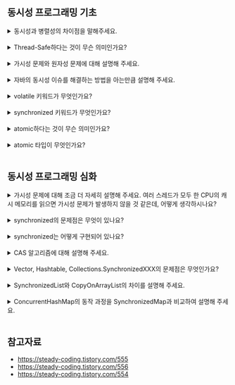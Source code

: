 ## 동시성 프로그래밍 기초

<details>
<summary>동시성과 병렬성의 차이점을 말해주세요.</summary>

- 동시성(Concurrency): 싱글 코어에서 여러 스레드가 빠르게 전환되어 동시에 실행되는 것처럼 보이는 것 (논리적 개념)
- 병렬성(Parallelism): 멀티 코어에서 각 코어 내의 스레드가 실제로 동시에 실행되는 것 (물리적 개념)

<img width="500" src="https://github.com/user-attachments/assets/5feaf758-e134-4d1a-8524-51668bbe059b"/> 

</details>
<br>

<details>
<summary>Thread-Safe하다는 것이 무슨 의미인가요?</summary>

Thread-Safe 하다는 것은, **멀티 스레드 환경에서 동시에 여러 스레드가 같은 자원에 접근해도 프로그램이 예상대로 동작하는 것**을 의미한다.

이를 위해 다음과 같은 설계 방법을 고려할 수 있다.

- **재진입성** 
  - 어떤 함수가 한 스레드에서 실행 중일 때, 다른 스레드가 해당 함수를 호출하더라도 **결과가 각각 올바르게** 주어져야 한다. 
- **상호 배제**    
  - 공유 자원에 대한 접근은 **뮤텍스, 세마포어 같은 lock**으로 통제한다.
  - 임계 구역에는 **현재 lock을 획득한 단 하나의 스레드만 접근**할 수 있게 만든다. 
- **원자적 연산** 
  - 원자적 연산 (atomic operation)은 더 이상 쪼갤 수 없는 즉, **중간에 인터럽트를 걸 수 없는 하나의 연산 단위**를 의미한다.
  - 공유 자원에 대해서는 원자적 연산을 수행하여 중간에 **컨텍스트 스위칭이 발생하지 않도록** 한다.
- **스레드 지역 저장소**
  - 각 스레드만 접근 가능한 로컬 저장소를 만들어서 **같은 자원을 공유하지 않게** 한다. 
- **불변 객체** 
  - 공유 자원을 불변 객체로 만들어서 한번 생성한 후에 **값을 변경할 수 없게** 만든다. 

</details>
<br>

<details>
<summary>가시성 문제와 원자성 문제에 대해 설명해 주세요.</summary>

- 가시성 문제: CPU Cache Memory와 RAM의 데이터가 제대로 동기화 되지 않아서, 여러 스레드가 서로의 데이터를 볼 수 없는 것 
- 원자성 문제: 한 스레드가 기계어를 수행하는 동안 다른 스레드가 공유 변수에 접근하여 값을 수정하면서, 데이터가 일관성을 잃는 것 

</details>
<br>

<details>
<summary>자바의 동시성 이슈를 해결하는 방법을 아는만큼 설명해 주세요.</summary>

 - volatile: 여러 스레드가 CPU 캐시 메모리를 거치지 않고 RAM에서 직접 데이터를 읽고 쓰게 만들어서, 가시성 문제 해결 
 - synchronized: blocking 방식으로 상호 배제를 보장하여 원자성 문제 해결, CPU 캐시 메모리와 메인 메모리의 동기화를 통해 가시성 문제 해결 
 - atomic: CAS(Compare And Swap) 알고리즘을 기반으로 non-blocking 하게 원자성 및 가시성 문제 해결 

</details>
<br>

<details>
<summary>volatile 키워드가 무엇인가요?</summary>

동시성 프로그래밍에서 발생할 수 있는 문제 중에 하나인 가시성 문제를 해결하기 위해 사용되는 키워드다. 

가시성 문제는 멀티 스레드 환경에서 **각 스레드의 CPU Cache Memory와 RAM의 데이터가 서로 일치하지 않아서 발생하는 문제**이다. 이름 그대로, 여러 스레드가 **서로의 데이터를 볼 수 없어서** 발생하는 문제인 것이다. 

volatile 키워드를 붙인 공유 자원은 **CPU Cache Memory를 거치지 않고, RAM에 직접 읽고 쓰는 작업을 수행**하게 된다. 이를 통해 여러 스레드 간의 가시성 문제를 해결할 수 있다. 

<img height="300" src="https://github.com/user-attachments/assets/f3ae541f-b211-441c-a128-f3ce6661998f"/>
<img height="300" src="https://github.com/user-attachments/assets/b7efc131-0661-47bf-ad0a-4a0f32abbfec"/> 

</details>
<br>

<details>
<summary>synchronized 키워드가 무엇인가요?</summary>

**Java에서 제공하는 동기화 도구**로, 멀티 스레드 환경에서 **단 하나의 스레드만 임계 영역에 접근할 수 있도록 보장**하여 원자성 문제를 해결한다. 

여러 프로세스가 동시에 사용할 수 없는 공유 자원에 접근하는 프로그램 코드의 일부분을 임계 영역이라고 부른다. 

참고로, synchronized 키워드는 동기화 블록에 진입하기 전에 공유 변수에 대한 CPU 캐시 메모리와 메인 메모리의 값을 동기화하여 가시성 문제를 해결한다. 

**동작 과정**

1. 스레드가 synchronized 블록 또는 메서드에 진입을 시도한다.
2. 해당 객체의 모니터 락을 획득한다. (lock은 임계 영역에 진입할 때 필요한 열쇠 같은 것)
3. 락을 획득한 스레드는 synchronized 블록 또는 메서드를 실행한다.
4. 블록 또는 메서드의 실행이 끝나면 모니터 락을 반환한다.
5. 다른 대기 중인 스레드 중 하나가 락을 획득하고 실행을 시작한다.

**장점**

- 데이터 무결성 보장: 여러 스레드가 동시에 접근하는 상황에서 데이터의 일관성과 무결성을 유지한다.
- 안정성: 상호 배제를 통해 경쟁 조건(Race Condition)과 같은 동시성 문제를 방지할 수 있다.

**단점**

- 성능 저하: 락을 사용하면 스레드가 락을 획득할 때까지 대기해야 하므로 성능이 저하될 수 있다.
- 데드락(교착 상태): 잘못된 락 사용으로 인해, 데드락이 발생할 수 있다. 데드락은 여러 스레드가 서로의 자원을 필요로 해서, 어떤 작업도 완료되지 못한 채 무한 대기 상태에 빠지는 것을 말한다.
- 확장성 제한: 과도한 락 사용은 시스템의 확장성을 제한할 수 있다.

</details>
<br>

<details>
<summary>atomic하다는 것이 무슨 의미인가요?</summary>

원자적 연산 (atomic operation)은 더 이상 쪼갤 수 없는 즉, **중간에 인터럽트를 걸 수 없는 하나의 연산 단위**를 의미한다.

공유 자원에 대해서는 원자적 연산을 수행하여 중간에 **컨텍스트 스위칭이 발생하지 않도록** 해야 한다. 

</details>
<br>

<details>
<summary>atomic 타입이 무엇인가요?</summary>

CAS(Compare And Swap) 알고리즘 기반으로, 원자성 문제와 가시성 문제를 해결한다. non-blocking 방식이어서 synchronized 키워드보다 성능이 우수하다. 

</details>
<br>

## 동시성 프로그래밍 심화

<details>
<summary>가시성 문제에 대해 조금 더 자세히 설명해 주세요. 여러 스레드가 모두 한 CPU의 캐시 메모리를 읽으면 가시성 문제가 발생하지 않을 것 같은데, 어떻게 생각하시나요?</summary>

</details>
<br>

<details>
<summary>synchronized의 문제점은 무엇이 있나요?</summary>

특정 스레드가 synchronized 블록으로 lock을 걸면, 해당 블록에 접근하는 모든 스레드는 **블로킹 상태**가 되어서 아무 작업도 못한 채 **자원을 낭비**하게 된다. 

또한, blocking 상태의 스레드를 **runnable 또는 running 상태로 변경하기 위해 시스템 자원이 사용**되므로, **성능 저하**로 이어질 수 있다. 

이러한 문제점 때문에 논블로킹 상태로 원자성을 보장하는 방법이 atomic 키워드다. 

</details>
<br>

<details>
<summary>synchronized는 어떻게 구현되어 있나요?</summary>

```java
// 메서드 동기화 
// 이 메서드에 접근하는 모든 스레드는, 메서드가 속한 객체의 모니터 락을 획득해야 한다. 
public class SynchronizedExample {
    public synchronized void synchronizedMethod() {
        System.out.println("This method is synchronized.");
    }
}
```

```java
// 블록 동기화 
// synchronized 인자에 모니터 락을 가진 객체를 지정할 수 있다. 
public class SynchronizedExample {
    private final Object lock = new Object();

    public void synchronizedBlock() {
        synchronized(lock) {
            System.out.println("This block is synchronized.");
        }
    }
}
```

```java
// 클래스 락 
// 이 클래스의 모든 인스턴스가 하나의 공통된 락을 사용한다. 
// 따라서, 여러 인스턴스 중에 하나라도 동기화 된 메서드에 접근하면, 다른 모든 인스턴스도 락이 해제될 때까지 대기해야 한다. 
public class SynchronizedExample {
    public void classLock() {
        synchronized(SynchronizedExample.class) {
            System.out.println("This block is synchronized at class level.");
        }
    }
}
```

</details>
<br>

<details>
<summary>CAS 알고리즘에 대해 설명해 주세요.</summary>

![image](https://github.com/user-attachments/assets/87d69dcb-8ef4-4230-b2f6-6dba85a2f677)

1. 인자로 기존 값(Compared Value)과 변경할 값(Exchanged Value)을 전달한다.
2. 기존 값(Compared Value)이 현재 메모리에 저장된 값(Destination)과 같다면, 변경할 값(Exchanged Value)을 반영하며 true를 반환한다.
3. 반대로 기존 값(Compared Value)이 현재 메모리에 저장된 값(Destination)과 다르다면, 값을 반영하지 않고 false를 반환한다.

기존 값이 현재 메모리에 저장된 값과 다른 경우는 언제 발생하는가?

스레드 A가 공유 변수에 대한 연산을 마치고 메모리에 저장하려고 하는데, 이미 스레드 B가 공유 변수를 변경하여 메모리에 반영한 경우 발생할 수 있다. 이럴 때는 스레드 A의 연산 결과를 메모리에 반영하면 안 된다. 

따라서, **false를 반환할 때는 무한 루프를 돌려서 (다른 스레드에 의해 변경된) 메모리 값을 읽고 같은 시도를 반복하거나, 다른 더 중요한 작업이 있다면 먼저 수행**할 수 있다. 이 부분은 개발자가 정하면 된다.

true를 반환할 때는 CPU 캐시 메모리에서 변경된 값을 메인 메모리에도 반영하여, **가시성 문제도 해결**할 수 있다. 

actomic 타입은 이러한 CAS 알고리즘을 기반으로 작동하며, **blocking 방식의 synchronized에 비해 훨씬 효율적**이다. 

그리고 무한 루프를 돌면서 값을 반영할 수 있는지 물어볼 때도, 스레드의 상태를 바꾸지 않으므로 synchronized 보다 성능이 우수하다. 

</details>
<br>

<details>
<summary>Vector, Hashtable, Collections.SynchronizedXXX의 문제점은 무엇인가요?</summary>

내부적으로 **모든 메서드가 synchronized 키워드로 동기화 되어 있어서 성능이 저하**될 수 있다.

또한 **Vector, Hashtable은 레거시 클래스**로, 현대의 JCF에서 제공하는 다양한 기능(제네릭, 스트림 API 등)을 지원하지 않는다. 이로 인해 코드의 가독성과 타입 안전성이 떨어질 수 있다. 

</details>
<br>

<details>
<summary>SynchronizedList와 CopyOnArrayList의 차이를 설명해 주세요.</summary>

- SynchronizedList
  - 모든 메서드에 synchronized 키워드로 동기화를 적용하므로, 읽기와 쓰기 작업 모두 성능 저하가 발생할 수 있다. 
- CopyOnWriteArrayList
  - 읽기 작업: 락을 사용하지 않으므로, 여러 스레드가 동시에 읽을 수 있어서 성능이 우수하다. 
  - 쓰기 작업: 내부 배열의 복사본을 생성하여 작업하므로, 성능이 느린 편이다. 
  - 쓰기 작업이 드물 때 사용하면 좋다. 

</details>
<br>

<details>
<summary>ConcurrentHashMap의 동작 과정을 SynchronizedMap과 비교하여 설명해 주세요.</summary>

- SynchronizedMap
  - 모든 메서드에 synchronized 키워드로 동기화를 적용하므로, 읽기와 쓰기 작업 모두 성능 저하가 발생할 수 있다.
- ConcurrentHashMap
  - 읽기 작업: 락을 사용하지 않으므로, 여러 스레드가 동시에 읽을 수 있어서 성능이 우수하다.
  - 쓰기 작업: 내부적으로 여러 세그먼트로 나눠서 락을 적용한다. 한 세그먼트에서 락이 걸려도 다른 세그먼트에 대한 접근이 가능하므로 성능이 향상된다. 

</details>
<br>

## 참고자료 

- https://steady-coding.tistory.com/555
- https://steady-coding.tistory.com/556
- https://steady-coding.tistory.com/554